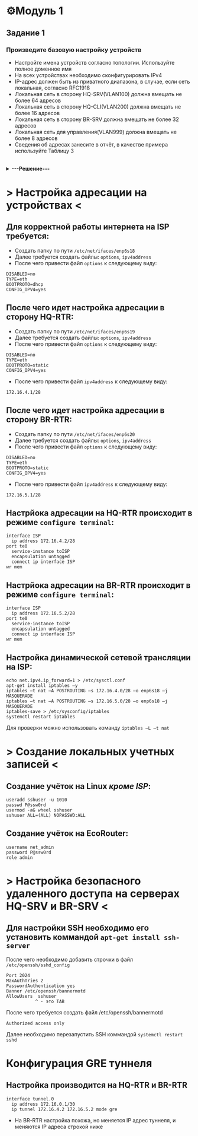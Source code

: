 # ⚙️Модуль 1

## Задание 1
### Произведите базовую настройку устройств

- Настройте имена устройств согласно топологии. Используйте полное доменное имя
- На всех устройствах необходимо сконфигурировать IPv4
- IP-адрес должен быть из приватного диапазона, в случае, если сеть локальная, согласно RFC1918
- Локальная сеть в сторону HQ-SRV(VLAN100) должна вмещать не более 64 адресов
- Локальная сеть в сторону HQ-CLI(VLAN200) должна вмещать не более 16 адресов
- Локальная сеть в сторону BR-SRV должна вмещать не более 32 адресов
- Локальная сеть для управления(VLAN999) должна вмещать не более 8 адресов
- Сведения об адресах занесите в отчёт, в качестве примера используйте Таблицу 3
<br/>
<details>
<summary><strong>---Решение---</strong></summary>
<br/>

  ## Настройте имена устройств согласно топологии. Используйте полное доменное имя
   ## > Настройка имени устройств <
  - Для Linux используется команда `hostnamectl set-hostname (имя устройства.au-team.irpo)`  
  - Для EcoRouter используется команда `hostname (имя устройства)`
#

<table align="center">
  <tr>
    <td align="center"><strong>Сеть</strong></td>
    <td align="center"><strong>Адрес подсети</strong></td>
    <td align="center"><strong>Пул-адресов</strong></td>
  </tr>
  <tr>
    <td align="center">SRV-Net (VLAN 100)</td>
    <td align="center">192.168.100.0/26</td>
    <td align="center">192.168.100.1 - 62</td>
  </tr>
  <tr>
    <td align="center">CLI-Net (VLAN 200)</td>
    <td align="center">192.168.200.0/28</td>
    <td align="center">192.168.200.1 - 14</td>
  </tr>
  <tr>
    <td align="center">BR-Net</td>
    <td align="center">192.168.0.0/27</td>
    <td align="center">192.168.0.1 - 30</td>
  </tr>
  <tr>
    <td align="center">MGMT (VLAN 999)</td>
    <td align="center">192.168.99.0/29</td>
    <td align="center">192.168.99.1 - 6</td>
  </tr>
  <tr>
    <td align="center">ISP-HQ</td>
    <td align="center">172.16.4.0/28</td>
    <td align="center">172.16.4.1 - 14</td>
  </tr>
  <tr>
    <td align="center">ISP-BR</td>
    <td align="center">172.16.5.0/28</td>
    <td align="center">172.16.5.1 - 14</td>
  </tr>
</table>
<p align="center"><strong>Таблица подсетей</strong></p>

<br/>

<table align="center">
  <tr>
    <td align="center"><strong>Устройство</strong></td>
    <td align="center"><strong>Интерфейс</strong></td>
    <td align="center"><strong>IPv4/IPv6</strong></td>
    <td align="center"><strong>Маска/Префикс</strong></td>
    <td align="center"><strong>Шлюз</strong></td>
    <td align="center"><strong>Сеть</strong></td>
  </tr>
  <tr>
    <td align="center" rowspan="3">ISP</td>
    <td align="center">enp6s18</td>
    <td align="center">192.168.###.### (DHCP)</td>
    <td align="center">/##</td>
    <td align="center">192.168.###.###</td>
    <td align="center">INTERNET</td>
  </tr>
  <tr>
    <td align="center">enp6s19</td>
    <td align="center">172.16.4.1</td>
    <td align="center">/28</td>
    <td align="center"></td>
    <td align="center">ISP-HQRTR</td>
  </tr>
  <tr>
    <td align="center">enp6s20</td>
    <td align="center">172.16.5.1</td>
    <td align="center">/28</td>
    <td align="center"></td>
    <td align="center">ISP-BRRTR</td>
  </tr>
  <tr>
    <td align="center" rowspan="3">HQ-RTR</td>
    <td align="center">te0/int0</td>
    <td align="center">172.16.4.2</td>
    <td align="center">/28</td>
    <td align="center">172.16.4.1</td>
    <td align="center">ISP-HQRTR</td>
  </tr>
  <tr>
    <td align="center">vlan100/int1</td>
    <td align="center">192.168.100.1</td>
    <td align="center">/26</td>
    <td align="center"></td>
    <td align="center">HQRTR-CLI</td>
  </tr>
  <tr>
    <td align="center">vlan200/int2</td>
    <td align="center">192.168.200.1</td>
    <td align="center">/28</td>
    <td align="center"></td>
    <td align="center">HQRTR-SRV</td>
  </tr>
  <tr>
    <td align="center" rowspan="2">BR-RTR</td>
    <td align="center">te0/int0</td>
    <td align="center">172.16.5.2</td>
    <td align="center">/28</td>
    <td align="center">172.16.5.1</td>
    <td align="center">ISP-BRRTR</td>
  </tr>
  <tr>
    <td align="center">te1/int1</td>
    <td align="center">192.168.0.1</td>
    <td align="center">/27</td>
    <td align="center"></td>
    <td align="center">BRRTR-SRV</td>
  </tr>
  <tr>
    <td align="center">HQ-SRV</td>
    <td align="center">enp6s##</td>
    <td align="center">192.168.100.62</td>
    <td align="center">/26</td>
    <td align="center">192.168.100.1</td>
    <td align="center">HQRTR-SRV</td>
  </tr>
  <tr>
    <td align="center">BR-SRV</td>
    <td align="center">enp6s##</td>
    <td align="center">192.168.0.30</td>
    <td align="center">/27</td>
    <td align="center">192.168.0.1</td>
    <td align="center">HQRTR-SRV</td>
  </tr>
  <tr>
    <td align="center">HQ-CLI</td>
    <td align="center">enp6s##</td>
    <td align="center">192.168.200.14</td>
    <td align="center">/28</td>
    <td align="center">192.168.200.1</td>
    <td align="center">HQRTR-CLI</td>
  </tr>
</table>
<p align="center"><strong>Таблица адресации</strong></p>
      
</details>


#


# > Настройка адресации на устройствах <
## Для корректной работы интернета на ISP требуется:
- Создать папку по пути `/etc/net/ifaces/enp6s18`  
- Далее требуется создать файлы: `options`, `ipv4address`  
- После чего привести файл `options` к следующему виду:
```
DISABLED=no
TYPE=eth
BOOTPROTO=dhcp
CONFIG_IPV4=yes
```  
## После чего идет настройка адресации в сторону HQ-RTR:
- Создать папку по пути `/etc/net/ifaces/enp6s19`  
- Далее требуется создать файлы: `options`, `ipv4address`  
- После чего привести файл `options` к следующему виду:
```
DISABLED=no
TYPE=eth
BOOTPROTO=static
CONFIG_IPV4=yes
```
- После чего привести файл `ipv4address` к следующему виду:
```
172.16.4.1/28
```
## После чего идет настройка адресации в сторону BR-RTR:
- Создать папку по пути `/etc/net/ifaces/enp6s20`  
- Далее требуется создать файлы: `options`, `ipv4address`  
- После чего привести файл `options` к следующему виду:
```
DISABLED=no
TYPE=eth
BOOTPROTO=static
CONFIG_IPV4=yes
```
- После чего привести файл `ipv4address` к следующему виду:
```
172.16.5.1/28
```
## Настрйока адресации на HQ-RTR проиcходит в режиме `configure terminal`:  
```
interface ISP  
  ip address 172.16.4.2/28  
port te0
  service-instance toISP
  encapsulation untagged
  connect ip interface ISP
wr mem
```
## Настрйока адресации на BR-RTR происходит в режиме `configure terminal`:  
```
interface ISP  
  ip address 172.16.5.2/28  
port te0
  service-instance toISP
  encapsulation untagged
  connect ip interface ISP
wr mem
```
## Настройка динамической сетевой трансляции на ISP:
```
echo net.ipv4.ip_forward=1 > /etc/sysctl.conf
apt-get install iptables –y   
iptables –t nat –A POSTROUTING –s 172.16.4.0/28 –o enp6s18 –j MASQUERADE  
iptables –t nat –A POSTROUTING –s 172.16.5.0/28 –o enp6s18 –j MASQUERADE  
iptables-save > /etc/sysconfig/iptables  
systemctl restart iptables  
```
Для проверки можно использовать команду `iptables –L –t nat`
# > Создание локальных учетных записей <
## Создание учёток на Linux ___кроме ISP___:
```
useradd sshuser -u 1010
passwd P@ssw0rd
usermod -aG wheel sshuser
sshuser ALL=(ALL) NOPASSWD:ALL
```
## Создание учёток на EcoRouter:
```
username net_admin
password P@ssw0rd
role admin
```
# > Настройка безопасного удаленного доступа на серверах HQ-SRV и BR-SRV <
## Для настройки SSH необходимо его установить коммандой `apt-get install ssh-server`
После чего необходимо добавить строчки в файл `/etc/openssh/sshd_config`
```
Port 2024
MaxAuthTries 2
PasswordAuthentication yes
Banner /etc/openssh/bannermotd
AllowUsers  sshuser
           ^ - это TAB
```
После чего требуется создать файл /etc/openssh/bannermotd
```
Authorized access only
```
Далее необходимо перезапустить SSH коммандой `systemctl restart sshd`
# Конфигурация GRE туннеля  
## Настройка производится на HQ-RTR и BR-RTR
```
interface tunnel.0
  ip address 172.16.0.1/30
  ip tunnel 172.16.4.2 172.16.5.2 mode gre
```
- На BR-RTR настройка похожа, но меняется IP адрес туннеля, и меняются IP адреса строкой ниже
